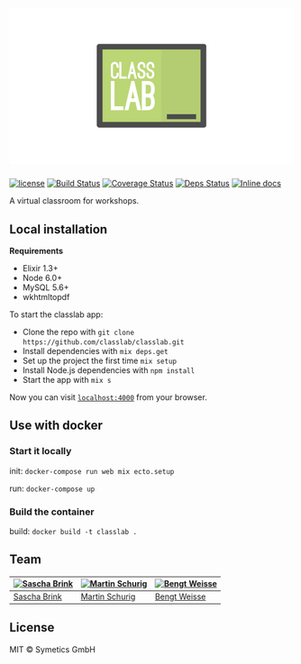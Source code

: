 # ![classlab](web/static/assets/images/classlab-logo-with-border.png)

[![license](https://img.shields.io/github/license/mashape/apistatus.svg)](https://github.com/classlab/classlab/blob/master/LICENSE)
[![Build Status](https://travis-ci.org/classlab/classlab.svg?branch=master)](https://travis-ci.org/classlab/classlab)
[![Coverage Status](https://coveralls.io/repos/github/classlab/classlab/badge.svg?branch=master)](https://coveralls.io/github/classlab/classlab?branch=master)
[![Deps Status](https://beta.hexfaktor.org/badge/all/github/classlab/classlab.svg)](https://beta.hexfaktor.org/github/classlab/classlab)
[![Inline docs](http://inch-ci.org/github/classlab/classlab.svg?=123)](http://inch-ci.org/github/classlab/classlab)

A virtual classroom for workshops.

## Local installation

**Requirements**

* Elixir 1.3+
* Node 6.0+
* MySQL 5.6+
* wkhtmltopdf

To start the classlab app:

  * Clone the repo with `git clone https://github.com/classlab/classlab.git`
  * Install dependencies with `mix deps.get`
  * Set up the project the first time `mix setup`
  * Install Node.js dependencies with `npm install`
  * Start the app with `mix s`

Now you can visit [`localhost:4000`](http://localhost:4000) from your browser.

## Use with docker

### Start it locally

init: `docker-compose run web mix ecto.setup`

run: `docker-compose up`

### Build the container

build: `docker build -t classlab .`

## Team

[![Sascha Brink](http://gravatar.com/avatar/80cf026b76f105f6e03cc2955c1d21ff?s=100)](https://github.com/sbrink) | [![Martin Schurig](https://gravatar.com/avatar/d169025e2c6dbb20010a7368917c061e?s=100)](https://github.com/schurig) | [![Bengt Weisse](https://gravatar.com/avatar/236d5f3a57a66853a82cfb2fd4ab6bc9?s=100)](https://github.com/KillerCodeMonkey)
---|---|---
[Sascha Brink](https://github.com/sbrink) | [Martin Schurig](https://github.com/schurig) | [Bengt Weisse](https://github.com/KillerCodeMonkey)

## License

MIT © Symetics GmbH
